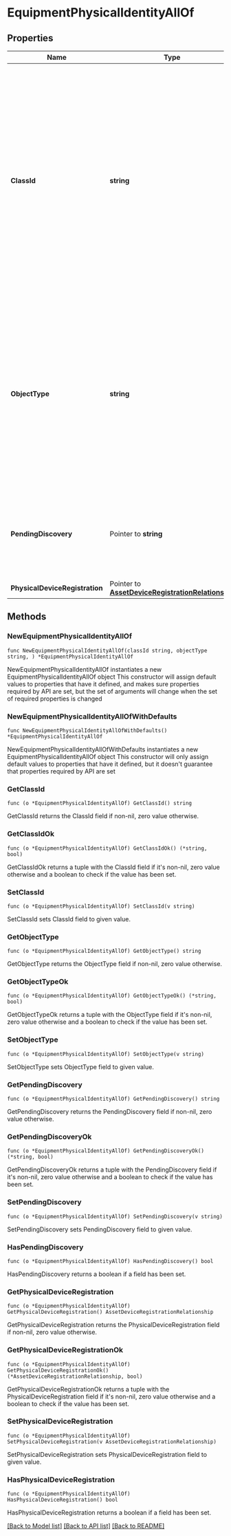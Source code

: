 # EquipmentPhysicalIdentityAllOf

## Properties

Name | Type | Description | Notes
------------ | ------------- | ------------- | -------------
**ClassId** | **string** | The fully-qualified name of the instantiated, concrete type. This property is used as a discriminator to identify the type of the payload when marshaling and unmarshaling data. The enum values provides the list of concrete types that can be instantiated from this abstract type. | 
**ObjectType** | **string** | The fully-qualified name of the instantiated, concrete type. The value should be the same as the &#39;ClassId&#39; property. The enum values provides the list of concrete types that can be instantiated from this abstract type. | 
**PendingDiscovery** | Pointer to **string** | Value to indicate if discovery needs to be triggered after some event (ex. device connector reconnect). | [optional] 
**PhysicalDeviceRegistration** | Pointer to [**AssetDeviceRegistrationRelationship**](asset.DeviceRegistration.Relationship.md) |  | [optional] 

## Methods

### NewEquipmentPhysicalIdentityAllOf

`func NewEquipmentPhysicalIdentityAllOf(classId string, objectType string, ) *EquipmentPhysicalIdentityAllOf`

NewEquipmentPhysicalIdentityAllOf instantiates a new EquipmentPhysicalIdentityAllOf object
This constructor will assign default values to properties that have it defined,
and makes sure properties required by API are set, but the set of arguments
will change when the set of required properties is changed

### NewEquipmentPhysicalIdentityAllOfWithDefaults

`func NewEquipmentPhysicalIdentityAllOfWithDefaults() *EquipmentPhysicalIdentityAllOf`

NewEquipmentPhysicalIdentityAllOfWithDefaults instantiates a new EquipmentPhysicalIdentityAllOf object
This constructor will only assign default values to properties that have it defined,
but it doesn't guarantee that properties required by API are set

### GetClassId

`func (o *EquipmentPhysicalIdentityAllOf) GetClassId() string`

GetClassId returns the ClassId field if non-nil, zero value otherwise.

### GetClassIdOk

`func (o *EquipmentPhysicalIdentityAllOf) GetClassIdOk() (*string, bool)`

GetClassIdOk returns a tuple with the ClassId field if it's non-nil, zero value otherwise
and a boolean to check if the value has been set.

### SetClassId

`func (o *EquipmentPhysicalIdentityAllOf) SetClassId(v string)`

SetClassId sets ClassId field to given value.


### GetObjectType

`func (o *EquipmentPhysicalIdentityAllOf) GetObjectType() string`

GetObjectType returns the ObjectType field if non-nil, zero value otherwise.

### GetObjectTypeOk

`func (o *EquipmentPhysicalIdentityAllOf) GetObjectTypeOk() (*string, bool)`

GetObjectTypeOk returns a tuple with the ObjectType field if it's non-nil, zero value otherwise
and a boolean to check if the value has been set.

### SetObjectType

`func (o *EquipmentPhysicalIdentityAllOf) SetObjectType(v string)`

SetObjectType sets ObjectType field to given value.


### GetPendingDiscovery

`func (o *EquipmentPhysicalIdentityAllOf) GetPendingDiscovery() string`

GetPendingDiscovery returns the PendingDiscovery field if non-nil, zero value otherwise.

### GetPendingDiscoveryOk

`func (o *EquipmentPhysicalIdentityAllOf) GetPendingDiscoveryOk() (*string, bool)`

GetPendingDiscoveryOk returns a tuple with the PendingDiscovery field if it's non-nil, zero value otherwise
and a boolean to check if the value has been set.

### SetPendingDiscovery

`func (o *EquipmentPhysicalIdentityAllOf) SetPendingDiscovery(v string)`

SetPendingDiscovery sets PendingDiscovery field to given value.

### HasPendingDiscovery

`func (o *EquipmentPhysicalIdentityAllOf) HasPendingDiscovery() bool`

HasPendingDiscovery returns a boolean if a field has been set.

### GetPhysicalDeviceRegistration

`func (o *EquipmentPhysicalIdentityAllOf) GetPhysicalDeviceRegistration() AssetDeviceRegistrationRelationship`

GetPhysicalDeviceRegistration returns the PhysicalDeviceRegistration field if non-nil, zero value otherwise.

### GetPhysicalDeviceRegistrationOk

`func (o *EquipmentPhysicalIdentityAllOf) GetPhysicalDeviceRegistrationOk() (*AssetDeviceRegistrationRelationship, bool)`

GetPhysicalDeviceRegistrationOk returns a tuple with the PhysicalDeviceRegistration field if it's non-nil, zero value otherwise
and a boolean to check if the value has been set.

### SetPhysicalDeviceRegistration

`func (o *EquipmentPhysicalIdentityAllOf) SetPhysicalDeviceRegistration(v AssetDeviceRegistrationRelationship)`

SetPhysicalDeviceRegistration sets PhysicalDeviceRegistration field to given value.

### HasPhysicalDeviceRegistration

`func (o *EquipmentPhysicalIdentityAllOf) HasPhysicalDeviceRegistration() bool`

HasPhysicalDeviceRegistration returns a boolean if a field has been set.


[[Back to Model list]](../README.md#documentation-for-models) [[Back to API list]](../README.md#documentation-for-api-endpoints) [[Back to README]](../README.md)


